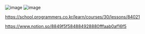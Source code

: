 ![image](https://user-images.githubusercontent.com/84365977/179740934-8eee309e-d882-4df6-a143-178f8f450af0.png)
![image](https://user-images.githubusercontent.com/84365977/179740957-521eab5f-2fc2-4d58-a54c-65fa5656a864.png)


https://school.programmers.co.kr/learn/courses/30/lessons/84021

https://www.notion.so/8849f5f584884928880fffaab0af16f5

